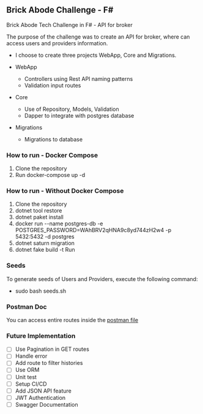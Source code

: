 ## Brick Abode Challenge - F#

Brick Abode Tech Challenge in F# - API for broker 

The purpose of the challenge was to create an API for broker, where can access users and providers information.

- I choose to create three projects WebApp, Core and Migrations.
  
- WebApp
    - Controllers using Rest API naming patterns
    - Validation input routes

- Core
    - Use of Repository, Models, Validation
    - Dapper to integrate with postgres database

- Migrations
  - Migrations to database

### How to run - Docker Compose

1. Clone the repository
2. Run docker-compose up -d

### How to run - Without Docker Compose

1. Clone the repository
2. dotnet tool restore
3. dotnet paket install
4. docker run --name postgres-db -e POSTGRES_PASSWORD=WAhBRV2qHNA9c8yd744zH2w4 -p 5432:5432 -d postgres
5. dotnet saturn migration
6. dotnet fake build -t Run



### Seeds

To generate seeds of Users and Providers, execute the following command:

- sudo bash seeds.sh

### Postman Doc

You can access entire routes inside the [postman file](https://github.com/Peixer/constancy_challenge/blob/master/BrickAbode.postman_collection.json)


### Future Implementation

- [ ] Use Pagination in GET routes
- [ ] Handle error
- [ ] Add route to filter histories
- [ ] Use ORM
- [ ] Unit test
- [ ] Setup CI/CD
- [ ] Add JSON API feature
- [ ] JWT Authentication
- [ ] Swagger Documentation
